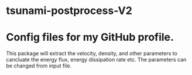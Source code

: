 # tsunami-postprocess-V2
# Config files for my GitHub profile.
This package will extract the velocity, density, and other parameters to cancluate the energy flux, energy dissipation rate etc. 
The parameters can be changed from input file. 
